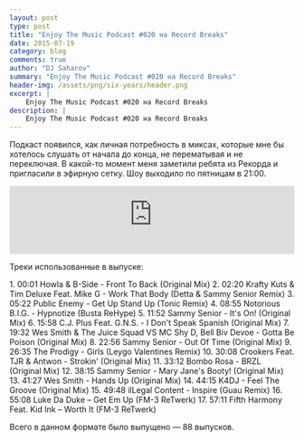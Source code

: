 ```yaml
---
layout: post
type: post
title: "Enjoy The Music Podcast #020 на Record Breaks"
date: 2015-07-19
category: blog
comments: true
author: "DJ Saharov"
summary: "Enjoy The Music Podcast #020 на Record Breaks"
header-img: /assets/png/six-years/header.png
excerpt: |
    Enjoy The Music Podcast #020 на Record Breaks
description: |
    Enjoy The Music Podcast #020 на Record Breaks
---
```


<p>
<span class="firstcharacter">П</span>одкаст появился, как личная потребность в миксах, которые мне бы хотелось слушать от начала до конца, не перематывая и не переключая. В какой-то момент меня заметили ребята из Рекорда и пригласили в эфирную сетку. Шоу выходило по пятницам в 21:00.
</p>

<iframe width="100%" height="120" src="https://player-widget.mixcloud.com/widget/iframe/?hide_cover=1&feed=%2Fdjsaharovofficial%2Fenjoy-the-music-podcast-020%2F" frameborder="0" allow="encrypted-media; fullscreen; autoplay; idle-detection; speaker-selection; web-share;" ></iframe>

<p>Треки использованные в выпуске:</p>
1. 00:01 Howla & B-Side - Front To Back (Original Mix)
2. 02:20 Krafty Kuts & Tim Deluxe Feat. Mike G - Work That Body (Detta & Sammy Senior Remix)
3. 05:22 Public Enemy - Get Up Stand Up (Tonic Remix)
4. 08:55 Notorious B.I.G. - Hypnotize (Busta ReHype)
5. 11:52 Sammy Senior - It's On! (Original Mix)
6. 15:58 C.J. Plus Feat. G.N.S. - I Don't Speak Spanish (Original Mix)
7. 19:32 Wes Smith & The Juice Squad VS MC Shy D, Bell Biv Devoe - Gotta Be Poison (Original Mix)
8. 22:56 Sammy Senior - Out Of Time (Original Mix)
9. 26:35 The Prodigy - Girls (Leygo Valentines Remix)
10. 30:08 Crookers Feat. TJR & Antwon - Strokin' (Original Mix) 
11. 33:12 Bombo Rosa - BRZL (Original Mix)
12. 38:15 Sammy Senior - Mary Jane's Booty! (Original Mix)
13. 41:27 Wes Smith - Hands Up (Original Mix)
14. 44:15 K4DJ - Feel The Groove (Original Mix)
15. 49:48 ilLegal Content - Inspire (Guau Remix)
16. 55:08 Luke Da Duke – Get Em Up (FM-3 ReTwerk)
17. 57:11 Fifth Harmony Feat. Kid Ink – Worth It (FM-3 ReTwerk)

<p>Всего в данном формате было выпущено &mdash; 88 выпусков.</p>